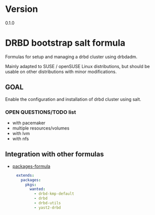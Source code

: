 # Version
0.1.0

# DRBD bootstrap salt formula

Formulas for setup and managing a drbd cluster using drbdadm.

Mainly adapted to SUSE / openSUSE Linux distributions, but should be
usable on other distributions with minor modifications.

## GOAL

Enable the configuration and installation of drbd cluster using salt.

### OPEN QUESTIONS/TODO list

 * with pacemaker
 * multiple resources/volumes
 * with lvm
 * with nfs

## Integration with other formulas

* [packages-formula](https://github.com/saltstack-formulas/packages-formula>)

``` yaml
     extends:
       packages:
         pkgs:
           wanted:
             - drbd-kmp-default
             - drbd
             - drbd-utils
             - yast2-drbd
```
